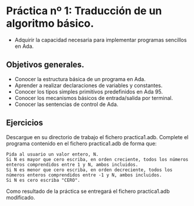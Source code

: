 # Práctica nº 1: Traducción de un algoritmo básico.
- Adquirir la capacidad necesaria para implementar programas sencillos en Ada. 

## Objetivos generales.
- Conocer la estructura básica de un programa en Ada.
- Aprender a realizar declaraciones de variables y constantes.
- Conocer los tipos simples primitivos predefinidos en Ada 95.
- Conocer los mecanismos básicos de entrada/salida por terminal.
- Conocer las sentencias de control de Ada.

## Ejercicios
Descargue en su directorio de trabajo el fichero practica1.adb.
Complete el programa contenido en el fichero practica1.adb de forma que:

    Pida al usuario un valor entero, N.
    Si N es mayor que cero escriba, en orden creciente, todos los números enteros comprendidos entre 1 y N, ambos incluidos.
    Si N es menor que cero escriba, en orden decreciente, todos los números enteros comprendidos entre -1 y N, ambos incluidos.
    Si N es cero escriba "CERO". 

Como resultado de la práctica se entregará el fichero practica1.adb modificado.